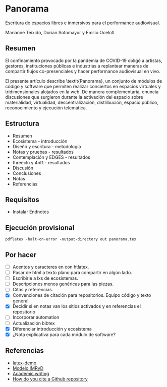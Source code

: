 # Panorama

Escritura de espacios libres e inmersivos para el performance audiovisual.

Marianne Teixido, Dorian Sotomayor y Emilio Ocelotl 

## Resumen

El confinamiento provocado por la pandemia de COVID-19 obligó a artistas, gestores, instituciones públicas e industrias a replantear maneras de compartir flujos co-presenciales y hacer performance audiovisual en vivo.

El presente artículo describe \textit{Panorama}, un conjunto de módulos de código y software que permiten realizar conciertos en espacios virtuales y tridimensionales alojados en la web. De manera complementaria, enuncia discusiones que surgieron durante la activación del espacio sobre materialidad, virtualidad, descentralización, distribución, espacio público, reconocimiento y ejecución telemática.                            

## Estructura

- Resumen
- Ecosistema - introducción
- Diseño y escritura - metodología
- Notas y pruebas - resultados
- Contemplación y EDGES - resultados 
- threecln y 4nt1 - resultados
- Discusión
- Conclusiones
- Notas
- Referencias 

## Requisitos

- Instalar Endnotes

## Ejecución provisional

`pdflatex -halt-on-error -output-directory out panorama.tex`

## Por hacer

- [ ] Acentos y caracteres en con htlatex. 
- [ ] Pasar de html a texto plano para compartir en algún lado.
- [ ] Escribirle a lxs de ecosistemas.
- [ ] Descripciones menos genéricas para las piezas. 
- [ ] Citas y referencias.
- [x] Convenciones de citación para repositorios. Equipo código y texto general 
- [x] Decidir si en notas van los sitios activados y en referencias el repositorio 
- [ ] Incorporar automation 
- [ ] Actualización bibtex
- [x] Diferenciar introducción y ecosistema 
- [x] ¿Nota explicativa para cada módulo de software? 

## Referencias

- [latex-demo](https://github.com/rexmalebka/latex-demo) 
- [Modelo IMRyD](https://www.lluiscodina.com/modelo-imryd) 
- [Academic writing](https://www.unaminternacional.unam.mx/academic-writing)
- [How do you cite a Github repository](https://academia.stackexchange.com/questions/14010/how-do-you-cite-a-github-repository) 